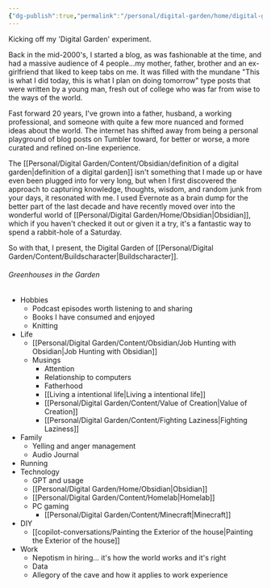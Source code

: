 ```yaml
---
{"dg-publish":true,"permalink":"/personal/digital-garden/home/digital-garden/","tags":["gardenEntry"]}
---
```


Kicking off my 'Digital Garden' experiment. 

Back in the mid-2000's, I started a blog, as was fashionable at the time, and had a massive audience of 4 people...my mother, father, brother and an ex-girlfriend that liked to keep tabs on me. It was filled with the mundane "This is what I did today, this is what I plan on doing tomorrow" type posts that were written by a young man, fresh out of college who was far from wise to the ways of the world. 

Fast forward 20 years, I've grown into a father, husband, a working professional, and someone with quite a few more nuanced and formed ideas about the world. The internet has shifted away from being a personal playground of blog posts on Tumbler toward, for better or worse, a more curated and refined on-line experience. 

The [[Personal/Digital Garden/Content/Obsidian/definition of a digital garden\|definition of a digital garden]] isn't something that I made up or have even been plugged into for very long, but when I first discovered the approach to capturing knowledge, thoughts, wisdom, and random junk from your days, it resonated with me. I used Evernote as a brain dump for the better part of the last decade and have recently moved over into the wonderful world of [[Personal/Digital Garden/Home/Obsidian\|Obsidian]], which if you haven't checked it out or given it a try, it's a fantastic way to spend a rabbit-hole of a Saturday. 

So with that, I present, the Digital Garden of [[Personal/Digital Garden/Content/Buildscharacter\|Buildscharacter]]. 

###### Greenhouses in the Garden
* Hobbies
	* Podcast episodes worth listening to and sharing
	* Books I have consumed and enjoyed
	* Knitting
* Life
	* [[Personal/Digital Garden/Content/Obsidian/Job Hunting with Obsidian\|Job Hunting with Obsidian]]
	* Musings
		* Attention 	
		* Relationship to computers
		* Fatherhood
		* [[Living a intentional life\|Living a intentional life]]
		* [[Personal/Digital Garden/Content/Value of Creation\|Value of Creation]]
		* [[Personal/Digital Garden/Content/Fighting Laziness\|Fighting Laziness]]
* Family
	* Yelling and anger management
	* Audio Journal
* Running
* Technology
	* GPT and usage
	* [[Personal/Digital Garden/Home/Obsidian\|Obsidian]]
	* [[Personal/Digital Garden/Content/Homelab\|Homelab]]
	* PC gaming
		* [[Personal/Digital Garden/Content/Minecraft\|Minecraft]]
* DIY
	* [[copilot-conversations/Painting the Exterior of the house\|Painting the Exterior of the house]]
* Work
	* Nepotism in hiring... it's how the world works and it's right
	* Data
	* Allegory of the cave and how it applies to work experience

